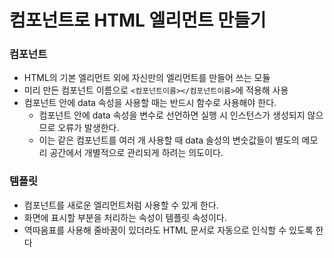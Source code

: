 # 컴포넌트로 HTML 엘리먼트 만들기
### 컴포넌트
- HTML의 기본 엘리먼트 외에 자신만의 엘리먼트를 만들어 쓰는 모듈
- 미리 만든 컴포넌트 이름으로 `<컴포넌트이름></컴포넌트이름>`에 적용해 사용
- 컴포넌트 안에 data 속성을 사용할 때는 반드시 함수로 사용해야 한다.
    - 컴포넌트 안에 data 속성을 변수로 선언하면 실행 시 인스턴스가 생성되지 않으므로 오류가 발생한다.
    - 이는 같은 컴포넌트를 여러 개 사용할 때 data 솔성의 변숫값들이 별도의 메모리 공간에서 개별적으로 관리되게 하려는 의도이다.

### 템플릿
- 컴포넌트를 새로운 엘리먼트처럼 사용할 수 있게 한다.
- 화면에 표시할 부분을 처리하는 속성이 템플릿 속성이다.
- 역따옴표를 사용해 줄바꿈이 있더라도 HTML 문서로 자동으로 인식할 수 있도록 한다